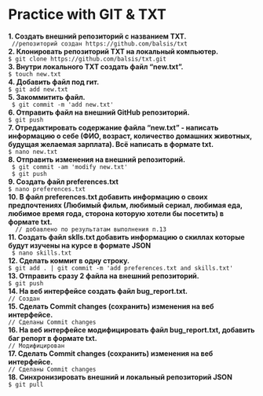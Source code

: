 # Practice with GIT & TXT

 **1. Создать внешний репозиторий c названием TXT.**  
```  //репозиторий создан https://github.com/balsis/txt ```  
 **2. Клонировать репозиторий TXT на локальный компьютер.**  
  	`$ git clone https://github.com/balsis/txt.git`  
 **3. Внутри локального TXT создать файл “new.txt”.**  
  `	$ touch new.txt  `  
 **4. Добавить файл под гит.**  
  	`$ git add new.txt`  
 **5. Закоммитить файл.**  
	 ` $ git commit -m 'add new.txt'`  
**6. Отправить файл на внешний GitHub репозиторий.**  
	  `$ git push`  
**7. Отредактировать содержание файла “new.txt” - написать информацию о себе (ФИО, возраст, количество домашних животных, будущая желаемая зарплата). Всё написать в формате txt.**  
	 ` $ nano new.txt `  
 **8. Отправить изменения на внешний репозиторий.**  
	 ` $ git commit -am 'modify new.txt'`  
	 ` $ git push`  
 **9. Создать файл preferences.txt**  
	 ``` $ nano preferences.txt ```  
  **10. В файл preferences.txt добавить информацию о своих предпочтениях (Любимый фильм, любимый сериал, любимая еда, любимое время года, сторона которую хотели бы посетить) в формате txt.**  
  `  // добавлено по результатам выполнения п.13`  
 **11. Создать файл sklls.txt добавить информацию о скиллах которые будут изучены на курсе в формате JSON**  
	 ` $ nano skills.txt`  
  **12. Сделать коммит в одну строку.**  
	  `$ git add . | git commit -m 'add preferences.txt and skills.txt'`   
	**13. Отправить сразу 2 файла на внешний репозиторий.**      
	  `$ git push`    
  **14. На веб интерфейсе создать файл bug_report.txt.**  
	  `// Создан`  
  **15. Сделать Commit changes (сохранить) изменения на веб интерфейсе.**  
	  `// Сделаны Commit changes`  
  **16. На веб интерфейсе модифицировать файл bug_report.txt, добавить баг репорт в формате txt.**  
	  `// Модифицирован `  
  **17. Сделать Commit changes (сохранить) изменения на веб интерфейсе.**  
	  `// Сделаны Commit changes`  
  **18. Синхронизировать внешний и локальный репозиторий JSON**  
	`$ git pull` 
